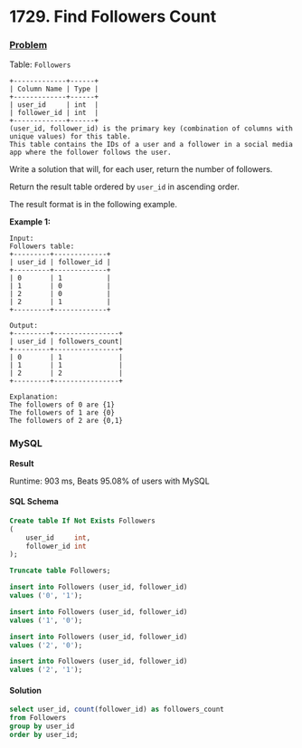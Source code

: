 # 1729. Find Followers Count

### [Problem](https://leetcode.com/problems/find-followers-count/description)

Table: `Followers`

```
+-------------+------+
| Column Name | Type |
+-------------+------+
| user_id     | int  |
| follower_id | int  |
+-------------+------+
(user_id, follower_id) is the primary key (combination of columns with unique values) for this table.
This table contains the IDs of a user and a follower in a social media app where the follower follows the user.
```

Write a solution that will, for each user, return the number of followers.

Return the result table ordered by `user_id` in ascending order.

The result format is in the following example.

**Example 1:**

```
Input:
Followers table:
+---------+-------------+
| user_id | follower_id |
+---------+-------------+
| 0       | 1           |
| 1       | 0           |
| 2       | 0           |
| 2       | 1           |
+---------+-------------+

Output:
+---------+----------------+
| user_id | followers_count|
+---------+----------------+
| 0       | 1              |
| 1       | 1              |
| 2       | 2              |
+---------+----------------+

Explanation:
The followers of 0 are {1}
The followers of 1 are {0}
The followers of 2 are {0,1}
```

### MySQL

**Result**

Runtime: 903 ms, Beats 95.08% of users with MySQL

#### SQL Schema

```sql
Create table If Not Exists Followers
(
    user_id     int,
    follower_id int
);

Truncate table Followers;

insert into Followers (user_id, follower_id)
values ('0', '1');

insert into Followers (user_id, follower_id)
values ('1', '0');

insert into Followers (user_id, follower_id)
values ('2', '0');

insert into Followers (user_id, follower_id)
values ('2', '1');
```

#### Solution

```sql
select user_id, count(follower_id) as followers_count
from Followers
group by user_id
order by user_id;
```
